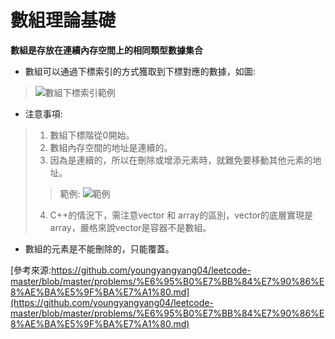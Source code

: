 # 數組理論基礎
**數組是存放在連續內存空間上的相同類型數據集合**

+ 數組可以通過下標索引的方式獲取到下標對應的數據，如圖:

> ![數組下標索引範例](https://camo.githubusercontent.com/8553f690a09674acca02d88b29eeb07f8e866c4c570f5d9cb8ad6348d9b3a176/68747470733a2f2f636f64652d7468696e6b696e672e63646e2e626365626f732e636f6d2f706963732f2545372541452539372545362542332539352545392538302539412545352538352542332545362539352542302545372542422538342e706e67)

+ 注意事項:
> 1. 數組下標階從0開始。
> 2. 數組內存空間的地址是連續的。
> 3. 因為是連續的，所以在刪除或增添元素時，就難免要移動其他元素的地址。
>> 範例:
![範例](https://camo.githubusercontent.com/5ed219469f018778166b7a25162e11d67f094a91ad9efccc38297948ed2831d8/68747470733a2f2f636f64652d7468696e6b696e672e63646e2e626365626f732e636f6d2f706963732f254537254145253937254536254233253935254539253830253941254535253835254233254536253935254230254537254242253834312e706e67)
> 4. C++的情況下，需注意vector 和 array的區別，vector的底層實現是array，嚴格來說vector是容器不是數組。

+ 數組的元素是不能刪除的，只能覆蓋。

[參考來源:https://github.com/youngyangyang04/leetcode-master/blob/master/problems/%E6%95%B0%E7%BB%84%E7%90%86%E8%AE%BA%E5%9F%BA%E7%A1%80.md](https://github.com/youngyangyang04/leetcode-master/blob/master/problems/%E6%95%B0%E7%BB%84%E7%90%86%E8%AE%BA%E5%9F%BA%E7%A1%80.md)